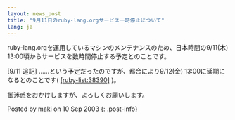 ```yaml
---
layout: news_post
title: "9月11日のruby-lang.orgサービス一時停止について"
lang: ja
---
```


ruby-lang.orgを運用しているマシンのメンテナンスのため、日本時間の9/11(木)
13:00頃からサービスを数時間停止する予定とのことです。

\[9/11 追記\] ……という予定だったのですが、都合により9/12(金) 13:00に延期になるとのことです(
[\[ruby-list:38390\]][1] )。

御迷惑をおかけしますが、よろしくお願いします。

Posted by maki on 10 Sep 2003
{: .post-info}



[1]: http://blade.nagaokaut.ac.jp/cgi-bin/scat.rb/ruby/ruby-list/38390 
